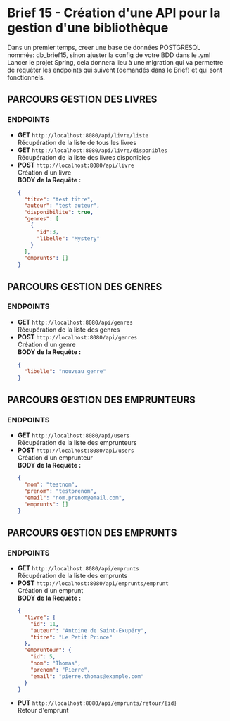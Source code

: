 
# Brief 15 - Création d'une API pour la gestion d'une bibliothèque

Dans un premier temps, creer une base de données POSTGRESQL nommée: db_brief15, sinon ajuster la config de votre BDD dans le .yml
Lancer le projet Spring, cela donnera lieu à une migration qui va permettre de requêter
les endpoints qui suivent (demandés dans le Brief) et qui sont fonctionnels.

## PARCOURS GESTION DES LIVRES
### ENDPOINTS
- **GET** `http://localhost:8080/api/livre/liste`  
  Récupération de la liste de tous les livres
- **GET** `http://localhost:8080/api/livre/disponibles`  
  Récupération de la liste des livres disponibles
- **POST** `http://localhost:8080/api/livre`  
  Création d'un livre  
  **BODY de la Requête :**
  ```json
  {
    "titre": "test titre",
    "auteur": "test auteur",
    "disponibilite": true,
    "genres": [
      {
        "id":3,
        "libelle": "Mystery"
      }
    ],
    "emprunts": []
  }
  ```

## PARCOURS GESTION DES GENRES
### ENDPOINTS
- **GET** `http://localhost:8080/api/genres`  
  Récupération de la liste des genres
- **POST** `http://localhost:8080/api/genres`  
  Création d'un genre  
  **BODY de la Requête :**
  ```json
  {
    "libelle": "nouveau genre"
  }
  ```

## PARCOURS GESTION DES EMPRUNTEURS
### ENDPOINTS
- **GET** `http://localhost:8080/api/users`  
  Récupération de la liste des emprunteurs
- **POST** `http://localhost:8080/api/users`  
  Création d'un emprunteur  
  **BODY de la Requête :**
  ```json
  {
    "nom": "testnom",
    "prenom": "testprenom",
    "email": "nom.prenom@email.com",
    "emprunts": []
  }
  ```

## PARCOURS GESTION DES EMPRUNTS
### ENDPOINTS
- **GET** `http://localhost:8080/api/emprunts`  
  Récupération de la liste des emprunts
- **POST** `http://localhost:8080/api/emprunts/emprunt`  
  Création d'un emprunt  
  **BODY de la Requête :**
  ```json
  {
    "livre": {
      "id": 11,
      "auteur": "Antoine de Saint-Exupéry",
      "titre": "Le Petit Prince"
    },
    "emprunteur": {
      "id": 5,
      "nom": "Thomas",
      "prenom": "Pierre",
      "email": "pierre.thomas@example.com"
    }
  }
  ```
- **PUT** `http://localhost:8080/api/emprunts/retour/{id}`  
  Retour d'emprunt
